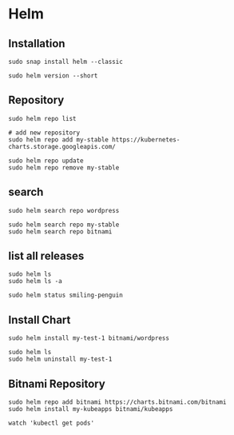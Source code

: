 # Helm

## Installation
```
sudo snap install helm --classic

sudo helm version --short
```

## Repository
```
sudo helm repo list

# add new repository
sudo helm repo add my-stable https://kubernetes-charts.storage.googleapis.com/

sudo helm repo update
sudo helm repo remove my-stable
```


## search
```
sudo helm search repo wordpress

sudo helm search repo my-stable
sudo helm search repo bitnami
```


## list all releases
```
sudo helm ls
sudo helm ls -a

sudo helm status smiling-penguin
```


## Install Chart
```
sudo helm install my-test-1 bitnami/wordpress

sudo helm ls
sudo helm uninstall my-test-1
```



## Bitnami Repository
```
sudo helm repo add bitnami https://charts.bitnami.com/bitnami
sudo helm install my-kubeapps bitnami/kubeapps

watch 'kubectl get pods'
```
